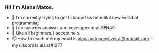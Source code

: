 ### Hi! I'm Alana Matos.



- 🔭 I'm currently trying to get to know this beautiful new world of programming
- 🌱 I do systems analysis and development at SENAC
- 🤔 Like all beginners, I accept help.
- 📫 How to reach me: my email is alanamatosdeoliveira@hotmail.com  --  my discord is alana#1277

##


